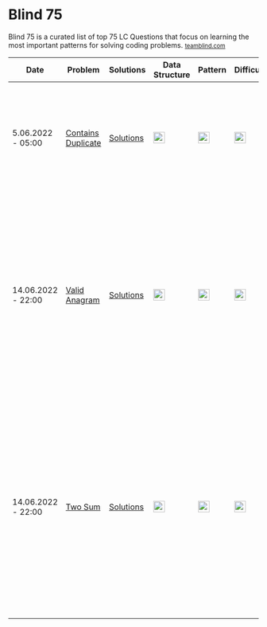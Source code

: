# Blind 75
Blind 75 is a curated list of top 75 LC Questions that focus on learning the most important patterns for solving coding problems. <small>[teamblind.com](https://www.teamblind.com/post/New-Year-Gift---Curated-List-of-Top-75-LeetCode-Questions-to-Save-Your-Time-OaM1orEU)</small>

Date | Problem | Solutions | Data Structure | Pattern | Difficulty | Frequency | Notes
---|---|---|---|---|---|---|---|
5.06.2022 - 05:00 | [Contains Duplicate](https://leetcode.com/problems/contains-duplicate/) | [Solutions](./questions/1.contains-duplidate.md) |     <img src="https://img.shields.io/badge/Arrays-333333.svg" height="23"/> |       <img src="https://img.shields.io/badge/HashSet-69314C.svg" height="23"/> | <img src="https://img.shields.io/badge/Easy-1faf25.svg" height="23"/> | High | Use Hashset to get unique values in array, check for duplicates and add items easily in constant time.|
14.06.2022 - 22:00 | [Valid Anagram](https://leetcode.com/problems/valid-anagram/) | [Solutions](./questions/2.valid-anagram.md) |     <img src="https://img.shields.io/badge/Strings-333333.svg" height="23"/> |       <img src="https://img.shields.io/badge/HashSet-69314C.svg" height="23"/> | <img src="https://img.shields.io/badge/Easy-1faf25.svg" height="23"/> | High | Using an array of 26 fixed size (Alphabet size) to store the count of each character - count each char occurence in s, decrement for t; - Using a hashtable if the input has unicode characters |
14.06.2022 - 22:00 | [Two Sum](https://leetcode.com/problems/two-sum/) | [Solutions](./questions/3.two-sum.md) |     <img src="https://img.shields.io/badge/Arrays-333333.svg" height="23"/> |       <img src="https://img.shields.io/badge/Hashtable-69314C.svg" height="23"/> | <img src="https://img.shields.io/badge/Easy-1faf25.svg" height="23"/> | High |     We use a hash map to instantly check for difference value, the map will add index of last occurrence of a number, look back to check if current element's complement $(target - nums[i])$ already exists in the hash table |